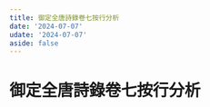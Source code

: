 ```yaml
---
title: 御定全唐詩錄卷七按行分析
date: '2024-07-07'
udate: '2024-07-07'
aside: false
---
```

# 御定全唐詩錄卷七按行分析

<LinePage :list="lines" :chapternum="7" />

<script setup>
const chapter = '卷七';
import lines from '/data/qtsl/卷七/lines.json'
</script>
